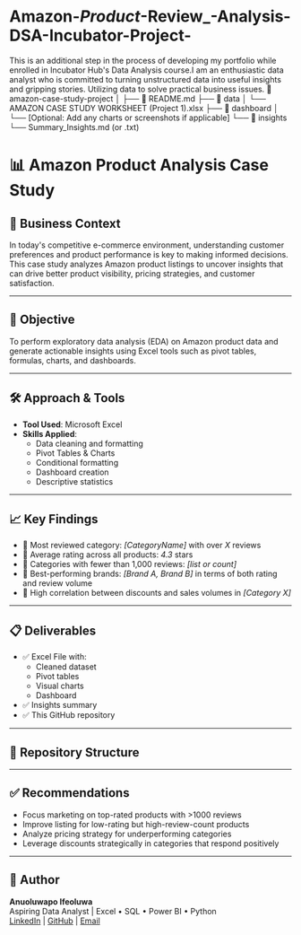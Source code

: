 # Amazon-_Product_-Review_-Analysis-DSA-Incubator-Project-
This is an additional step in the process of developing my portfolio while enrolled in Incubator Hub's Data Analysis course.I am an enthusiastic data analyst who is committed to turning unstructured data into useful insights and gripping stories. Utilizing data to solve practical business issues. 
📁 amazon-case-study-project
│
├── 📄 README.md
├── 📁 data
│   └── AMAZON CASE STUDY WORKSHEET (Project 1).xlsx
├── 📁 dashboard
│   └── [Optional: Add any charts or screenshots if applicable]
└── 📁 insights
    └── Summary_Insights.md (or .txt)
# 📊 Amazon Product Analysis Case Study

## 🧠 Business Context

In today's competitive e-commerce environment, understanding customer preferences and product performance is key to making informed decisions. This case study analyzes Amazon product listings to uncover insights that can drive better product visibility, pricing strategies, and customer satisfaction.

---

## 🎯 Objective

To perform exploratory data analysis (EDA) on Amazon product data and generate actionable insights using Excel tools such as pivot tables, formulas, charts, and dashboards.

---

## 🛠️ Approach & Tools

- **Tool Used**: Microsoft Excel
- **Skills Applied**:
  - Data cleaning and formatting
  - Pivot Tables & Charts
  - Conditional formatting
  - Dashboard creation
  - Descriptive statistics

---

## 📈 Key Findings

- 🔹 Most reviewed category: *[CategoryName]* with over *X* reviews
- 🔹 Average rating across all products: *4.3* stars
- 🔹 Categories with fewer than 1,000 reviews: *[list or count]*
- 🔹 Best-performing brands: *[Brand A, Brand B]* in terms of both rating and review volume
- 🔹 High correlation between discounts and sales volumes in *[Category X]*

---

## 📋 Deliverables

- ✅ Excel File with:
  - Cleaned dataset
  - Pivot tables
  - Visual charts
  - Dashboard
- ✅ Insights summary
- ✅ This GitHub repository

---

## 📁 Repository Structure    

---

## ✅ Recommendations

- Focus marketing on top-rated products with >1000 reviews
- Improve listing for low-rating but high-review-count products
- Analyze pricing strategy for underperforming categories
- Leverage discounts strategically in categories that respond positively

---

## 🙌 Author

**Anuoluwapo Ifeoluwa**  
Aspiring Data Analyst | Excel • SQL • Power BI • Python  
[LinkedIn](#) | [GitHub](#) | [Email](owoeyeanuoluwwapo77@gmail.com)
